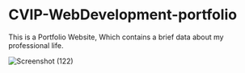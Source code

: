 # CVIP-WebDevelopment-portfolio
This is a Portfolio Website, Which contains a brief data about my professional life.

![Screenshot (122)](https://github.com/Abdulrajak93/CVIP-WebDevelopment-portfolio/assets/142439403/98c1b754-62dc-4dc2-b96a-be299353b2a3)
